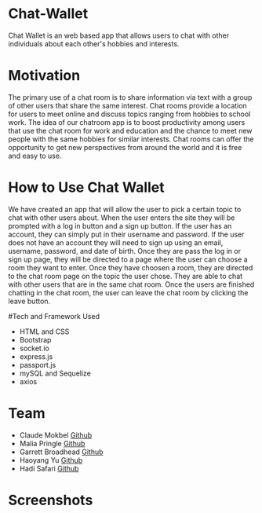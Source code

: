 # Chat-Wallet

Chat Wallet is an web based app that allows users to chat with other individuals about each other's hobbies and interests.

# Motivation

The primary use of a chat room is to share information via text with a group of other users that share the same interest. Chat rooms provide a location for users to meet online and discuss topics ranging from hobbies to school work. The idea of our chatroom app is to boost productivity among users that use the chat room for work and education and the chance to meet new people with the same hobbies for similar interests. Chat rooms can offer the opportunity to get new perspectives from around the world and it is free and easy to use.

# How to Use Chat Wallet

We have created an app that will allow the user to pick a certain topic to chat with other users about. When the user enters the site they will be prompted with a log in button and a sign up button. If the user has an account, they can simply put in their username and password. If the user does not have an account they will need to sign up using an email, username, password, and date of birth. Once they are pass the log in or sign up page, they will be directed to a page where the user can choose a room they want to enter. Once they have choosen a room, they are directed to the chat room page on the topic the user chose. They are able to chat with other users that are in the same chat room. Once the users are finished chatting in the chat room, the user can leave the chat room by clicking the leave button.

#Tech and Framework Used
- HTML and CSS
- Bootstrap
- socket.io
- express.js
- passport.js
- mySQL and Sequelize
- axios

# Team
- Claude Mokbel [Github](https://github.com/cmokbel1)
- Malia Pringle [Github](https://github.com/pringle97)
- Garrett Broadhead [Github](https://github.com/g-broadhead)
- Haoyang Yu [Github](https://github.com/hvoyvng)
- Hadi Safari [Github](https://github.com/hadisafari77)

# Screenshots